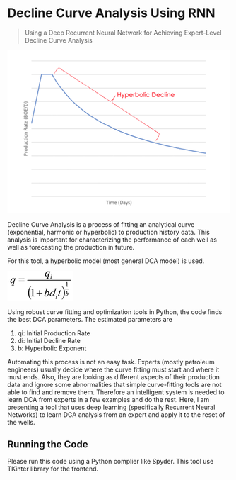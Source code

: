 # Decline Curve Analysis Using RNN
> Using a Deep Recurrent Neural Network
> for Achieving Expert-Level Decline Curve Analysis


![](DCA_curve.png)

Decline Curve Analysis is a process of fitting an analytical curve (exponential, harmonic or hyperbolic) to production history data. This analysis is important for characterizing the performance of each well as well as forecasting the production in future.

For this tool, a hyperbolic model (most general DCA model) is used. 

![](equation.png)

Using robust curve fitting and optimization tools in Python, the code finds the best DCA parameters. The estimated parameters are

1) qi: Initial Production Rate
2) di: Initial Decline Rate
3) b: Hyperbolic Exponent

Automating this process is not an easy task. Experts (mostly petroleum engineers) usually decide where the curve fitting must start and where it must ends. Also, they are looking as different aspects of their production data and ignore some abnormalities that simple curve-fitting tools are not able to find and remove them. Therefore an intelligent system is needed to learn DCA from experts in a few examples and do the rest. Here, I am presenting a tool that uses deep learning (specifically Recurrent Neural Networks) to learn DCA analysis from an expert and apply it to the reset of the wells.


## Running the Code

Please run this code using a Python complier like Spyder. This tool use TKinter library for the frontend.
